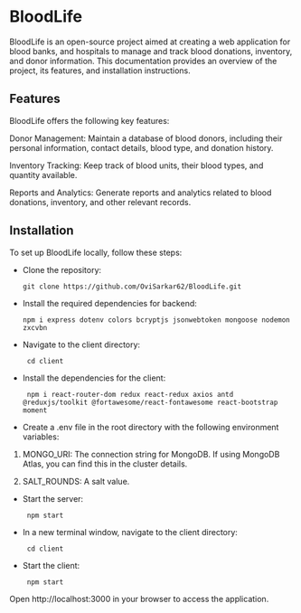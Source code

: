 # BloodLife

BloodLife is an open-source project aimed at creating a web application for blood banks, and hospitals to manage and track blood donations, inventory, and donor information. This documentation provides an overview of the project, its features, and installation instructions.

## Features

BloodLife offers the following key features:

Donor Management: Maintain a database of blood donors, including their personal information, contact details, blood type, and donation history.

Inventory Tracking: Keep track of blood units, their blood types, and quantity available.

Reports and Analytics: Generate reports and analytics related to blood donations, inventory, and other relevant records.

## Installation

To set up BloodLife locally, follow these steps:

- Clone the repository:

      git clone https://github.com/OviSarkar62/BloodLife.git

- Install the required dependencies for backend:

      npm i express dotenv colors bcryptjs jsonwebtoken mongoose nodemon zxcvbn
     
- Navigate to the client directory: 

       cd client
    
- Install the dependencies for the client: 

       npm i react-router-dom redux react-redux axios antd @reduxjs/toolkit @fortawesome/react-fontawesome react-bootstrap moment
    
- Create a .env file in the root directory with the following environment variables:

1. MONGO_URI: The connection string for MongoDB. If using MongoDB Atlas, you can find this in the cluster details.

2. SALT_ROUNDS: A salt value.

- Start the server: 

       npm start
    
- In a new terminal window, navigate to the client directory:

       cd client
    
- Start the client: 

       npm start
    
Open http://localhost:3000 in your browser to access the application.
